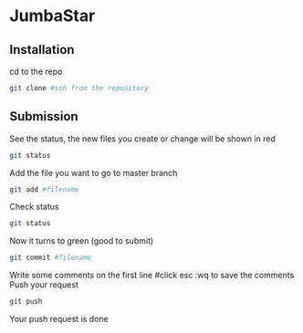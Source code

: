 JumbaStar
=========
## Installation
cd to the repo
```bash
git clone #ssh from the repository
```
## Submission
See the status, the new files you create or change will be shown in red
```bash
git status
```
Add the file you want to go to master branch
```bash
git add #filename
```
Check status
```bash
git status
```
Now it turns to green (good to submit)
```bash
git commit #filename
```
Write some comments on the first line
#click esc :wq to save the comments
Push your request
```bash
git push
```
Your push request is done
